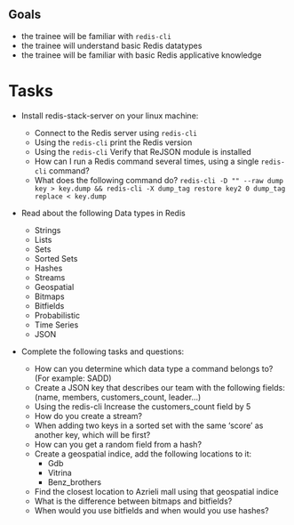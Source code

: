 ## Goals
* the trainee will be familiar with `redis-cli`
* the trainee will understand basic Redis datatypes
* the trainee will be familiar with basic Redis applicative knowledge

# Tasks
* Install redis-stack-server on your linux machine:
  * Connect to the Redis server using `redis-cli`
  * Using the `redis-cli` print the Redis version
  * Using the `redis-cli` Verify that ReJSON module is installed
  * How can I run a Redis command several times, using a single `redis-cli` command?
  * What does the following command do? `redis-cli -D "" --raw dump key > key.dump && redis-cli -X dump_tag restore key2 0 dump_tag replace < key.dump`

* Read about the following Data types in Redis
  * Strings
  * Lists
  * Sets
  * Sorted Sets
  * Hashes
  * Streams
  * Geospatial
  * Bitmaps
  * Bitfields
  * Probabilistic
  * Time Series
  * JSON

* Complete the following tasks and questions:
  * How can you determine which data type a command belongs to? (For example: SADD)
  * Create a JSON key that describes our team with the following fields: (name, members, customers_count, leader…)
  * Using the redis-cli Increase the customers_count field by 5
  * How do you create a stream?
  * When adding two keys in a sorted set with the same ‘score’ as another key, which will be first?
  * How can you get a random field from a hash?
  * Create a geospatial indice, add the following locations to it:
    * Gdb 
    * Vitrina 
    * Benz_brothers
  * Find the closest location to Azrieli mall using that geospatial indice
  * What is the difference between bitmaps and bitfields?
  * When would you use bitfields and when would you use hashes?
